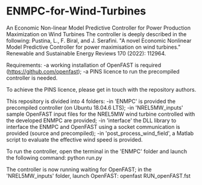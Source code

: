 # ENMPC-for-Wind-Turbines
An Economic Non-linear Model Predictive Controller for Power Production Maximization on Wind Turbines
The controller is deeply described in the following:
Pustina, L., F. Biral, and J. Serafini. "A novel Economic Nonlinear Model Predictive Controller for power maximisation on wind turbines." Renewable and Sustainable Energy Reviews 170 (2022): 112964.

Requirements:
  -a working installation of OpenFAST is required (https://github.com/openfast);
  -a PINS licence to run the precompiled controller is needed.

To achieve the PINS licence, please get in touch with the repository authors.

This repository is divided into 4 folders:
  -in 'ENMPC' is provided the precompiled controller (on Ubuntu 18.04.6 LTS);
  -in 'NREL5MW_inputs' sample OpenFAST input files for the NREL5MW wind turbine controlled with the developed ENMPC are provided;
  -in 'interface' the DLL library to interface the ENMPC and OpenFAST using a socket communication is provided (source and precompiled);
  -in 'post_process_wind_field', a Matlab script to evaluate the effective wind speed is provided.
 
To run the controller, open the terminal in the 'ENMPC' folder and launch the following command:
  python run.py

The controller is now running waiting for OpenFAST; in the 'NREL5MW_inputs' folder, launch OpenFAST:
  openfast RUN_openFAST.fst
